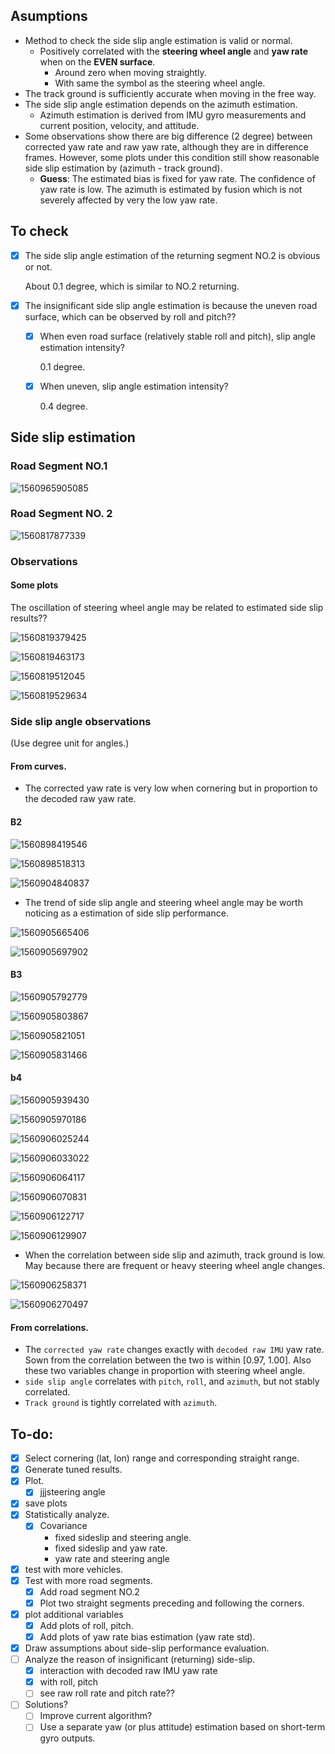 



## Asumptions

- Method to check the side slip angle estimation is valid or normal.
  - Positively correlated with the **steering wheel angle** and **yaw rate** when on the **EVEN surface**.
    - Around zero when moving straightly.
    - With same the symbol as the steering wheel angle.
- The track ground is sufficiently accurate when moving in the free way.
- The side slip angle estimation depends on the azimuth estimation.
  - Azimuth estimation is derived from IMU gyro measurements and current position, velocity, and attitude.
- Some observations show there are big difference (2 degree) between corrected yaw rate and raw yaw rate, although they are in difference frames. However, some plots under this condition still show reasonable side slip estimation by (azimuth - track ground).
  - **Guess**: The estimated bias is fixed for yaw rate. The confidence of yaw rate is low. The azimuth is estimated by fusion which is not severely affected by very the low yaw rate.

## To check

- [x] The side slip angle estimation of the returning segment NO.2 is obvious or not.

  About 0.1 degree, which is similar to NO.2 returning.

- [x] The insignificant side slip angle estimation is because the uneven road surface, which can be observed by roll and pitch??

  - [x] When even road surface (relatively stable roll and pitch), slip angle estimation intensity?

    0.1 degree.

  - [x] When uneven, slip angle estimation intensity?

    0.4 degree.

## Side slip estimation

### Road Segment NO.1

![1560965905085](/home/xiang.zhang/gitRepo/project/doc_sideslip/plots/1560965905085.png)

### Road Segment NO. 2

![1560817877339](/home/xiang.zhang/.config/Typora/typora-user-images/1560817877339.png)

### Observations

#### Some plots

The oscillation of steering wheel angle may be related to estimated side slip results??



![1560819379425](/home/xiang.zhang/.config/Typora/typora-user-images/1560819379425.png)

![1560819463173](/home/xiang.zhang/.config/Typora/typora-user-images/1560819463173.png)



![1560819512045](/home/xiang.zhang/.config/Typora/typora-user-images/1560819512045.png)

![1560819529634](/home/xiang.zhang/.config/Typora/typora-user-images/1560819529634.png)

###  Side slip angle observations 

(Use degree unit for angles.)

#### From curves.

- The corrected yaw rate is very low when cornering but in proportion to the decoded raw yaw rate.

#### B2

![1560898419546](/home/xiang.zhang/.config/Typora/typora-user-images/1560898419546.png)



![1560898518313](/home/xiang.zhang/.config/Typora/typora-user-images/1560898518313.png)



![1560904840837](/home/xiang.zhang/gitRepo/project/doc_sideslip/plots/1560905143353.png)

- The trend of side slip angle and steering wheel angle may be worth noticing as a estimation of side slip performance.

![1560905665406](/home/xiang.zhang/gitRepo/project/doc_sideslip/plots/1560905665406.png)



![1560905697902](/home/xiang.zhang/gitRepo/project/doc_sideslip/plots/1560905697902.png)





#### B3

![1560905792779](/home/xiang.zhang/gitRepo/project/doc_sideslip/plots/1560905792779.png)

![1560905803867](/home/xiang.zhang/gitRepo/project/doc_sideslip/plots/1560905803867.png)



![1560905821051](/home/xiang.zhang/gitRepo/project/doc_sideslip/1560905821051.png)

![1560905831466](/home/xiang.zhang/gitRepo/project/doc_sideslip/plots/1560905831466.png)



#### b4

![1560905939430](/home/xiang.zhang/gitRepo/project/doc_sideslip/plots/1560905939430.png)





![1560905970186](/home/xiang.zhang/gitRepo/project/doc_sideslip/plots/1560905970186.png)



![1560906025244](/home/xiang.zhang/gitRepo/project/doc_sideslip/plots/1560906025244.png)

![1560906033022](/home/xiang.zhang/gitRepo/project/doc_sideslip/plots/1560906033022.png)



![1560906064117](/home/xiang.zhang/gitRepo/project/doc_sideslip/plots/1560906064117.png)

![1560906070831](/home/xiang.zhang/gitRepo/project/doc_sideslip/plots/1560906070831.png)



![1560906122717](/home/xiang.zhang/gitRepo/project/doc_sideslip/plots/1560906122717.png)

![1560906129907](/home/xiang.zhang/gitRepo/project/doc_sideslip/plots/1560906129907.png)



- When the correlation between side slip and azimuth, track ground is low. May because there are frequent or heavy steering wheel angle changes.

![1560906258371](/home/xiang.zhang/gitRepo/project/doc_sideslip/plots/1560906258371.png)



![1560906270497](/home/xiang.zhang/gitRepo/project/doc_sideslip/plots/1560906270497.png)









































#### **From correlations.**

- The `corrected yaw rate` changes exactly with `decoded raw IMU` yaw rate. Sown from the correlation between the two is within [0.97, 1.00]. Also these two variables change in proportion with steering wheel angle.
- `side slip angle` correlates with `pitch`, `roll`, and `azimuth`, but not stably correlated.
- `Track ground` is tightly correlated with `azimuth`.

## To-do:

- [x] Select cornering (lat, lon) range and corresponding straight range.
- [x] Generate tuned results.
- [x] Plot.
	- [x] jjjsteering angle
- [x] save plots
- [x] Statistically analyze.
	- [x] Covariance 
		- fixed sideslip and steering angle.
		- fixed sideslip and yaw rate.
		- yaw rate and  steering angle
- [x] test with more vehicles.
- [x] Test with more road segments.
  - [x] Add road segment NO.2 
  - [x] Plot two straight segments preceding and following the corners.
- [x] plot additional variables
	- [x] Add plots of roll, pitch.
	- [x] Add plots of yaw rate bias estimation (yaw rate std).
- [x] Draw assumptions about side-slip performance evaluation.
- [ ] Analyze the reason of insignificant (returning) side-slip. 
  - [x] interaction with decoded raw IMU yaw rate
  - [x] with roll, pitch
  - [ ] see raw roll rate and pitch rate??
- [ ] Solutions?
  - [ ] Improve current algorithm?
  - [ ] Use a separate  yaw (or plus attitude) estimation based on short-term gyro outputs.

